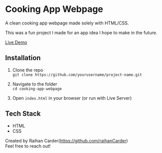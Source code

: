 # Cooking App Webpage
A clean cooking app webpage made solely with HTML/CSS.

This was a fun project I made for an app idea I hope to make in the future.

[Live Demo](https://raihanCarder.github.io/cooking-app-webpage/)

## Installation

1. Clone the repo  
   `git clone https://github.com/yourusername/project-name.git`

2. Navigate to the folder  
   `cd cooking-app-webpage`

3. Open `index.html` in your browser (or run with Live Server)

## Tech Stack
- HTML
- CSS

Created by Raihan Carder(https://github.com/raihanCarder)  
Feel free to reach out!